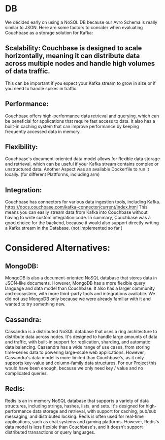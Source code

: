 # DB

We decided early on using a NoSQL DB because our Avro Schema is really similar to JSON.
Here are some factors to consider when evaluating Couchbase as a storage solution for Kafka:
## Scalability: Couchbase is designed to scale horizontally, meaning it can distribute data across multiple nodes and handle high volumes of data traffic. 
This can be important if you expect your Kafka stream to grow in size or if you need to handle spikes in traffic.
## Performance: 
Couchbase offers high-performance data retrieval and querying, which can be beneficial for applications that require fast access to data. 
It also has a built-in caching system that can improve performance by keeping frequently accessed data in memory.
## Flexibility: 
Couchbase's document-oriented data model allows for flexible data storage and retrieval, which can be useful if your Kafka stream contains complex or unstructured data.
Another Aspect was an available Dockerfile to run it locally. (for different Plattforms, including arm)
## Integration: 
Couchbase has connectors for various data ingestion tools, including Kafka. https://docs.couchbase.com/kafka-connector/current/index.html
This means you can easily stream data from Kafka into Couchbase without having to write custom integration code.
In summary, Couchbase was a good choice for the backend, because it would also support directly writing a Kafka stream in the Database. (not implemented so far )

# Considered Alternatives:
## MongoDB: 
MongoDB is also a document-oriented NoSQL database that stores data in JSON-like documents. 
However, MongoDB has a more flexible query language and data model than Couchbase. 
It also has a larger community and ecosystem, with more third-party tools and integrations available.
We did not use MongoDB only because we were already familiar with it and wanted to try something new.

## Cassandra: 
Cassandra is a distributed NoSQL database that uses a ring architecture to distribute data across nodes. 
It's designed to handle large amounts of data and traffic, with built-in support for replication, sharding, and automatic data balancing. 
Cassandra has a wide range of use cases, from storing time-series data to powering large-scale web applications. 
However, Cassandra's data model is more limited than Couchbase's, as it only supports key-value and column-family data structures.
For our Project this would have been enough, because we only need key / value and no complicated queries.

## Redis: 
Redis is an in-memory NoSQL database that supports a variety of data structures, including strings, hashes, lists, and sets. 
It's designed for high-performance data storage and retrieval, with support for caching, pub/sub messaging, and distributed locking. 
Redis is often used for real-time applications, such as chat systems and gaming platforms. 
However, Redis's data model is less flexible than Couchbase's, and it doesn't support distributed transactions or query languages.


